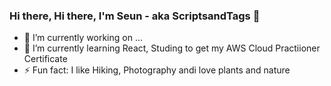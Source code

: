 ### Hi there, Hi there, I'm Seun - aka ScriptsandTags  👋

- 🔭 I’m currently working on ...
- 🌱 I’m currently learning React, Studing to get my AWS Cloud Practiioner Certificate
- ⚡ Fun fact: I like Hiking, Photography andi love plants and nature

<!--
**whoiskekeanyway/whoiskekeanyway** is a ✨ _special_ ✨ repository because its `README.md` (this file) appears on your GitHub profile.

Here are some ideas to get you started:

- 🔭 I’m currently working on ...
- 🌱 I’m currently learning React, Studing to get my AWS Cloud Practiioner Certificate
- 👯 I’m looking to collaborate on ...
- 🤔 I’m looking for help with entry level full stack job where i can learn and grow
- 💬 Ask me about ...
- 📫 How to reach me: ...
- ⚡ Fun fact: I like Hiking, Photography andi love plants and nature
-->
